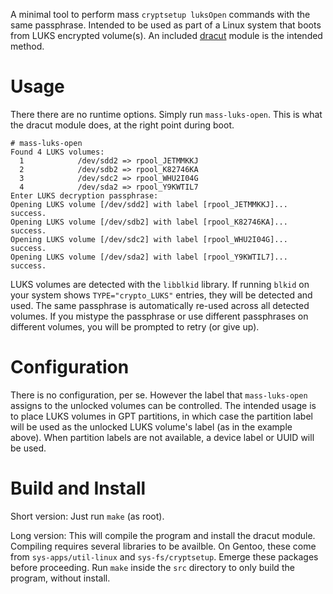 A minimal tool to perform mass `cryptsetup luksOpen` commands with the same passphrase.  Intended to be used as part of a Linux system that boots from LUKS encrypted volume(s).  An included [dracut](https://github.com/dracutdevs/dracut) module is the intended method.

# Usage

There there are no runtime options.  Simply run `mass-luks-open`.  This is what the dracut module does, at the right point during boot.

```
# mass-luks-open
Found 4 LUKS volumes:
  1            /dev/sdd2 => rpool_JETMMKKJ
  2            /dev/sdb2 => rpool_K82746KA
  3            /dev/sdc2 => rpool_WHU2I04G
  4            /dev/sda2 => rpool_Y9KWTIL7
Enter LUKS decryption passphrase:
Opening LUKS volume [/dev/sdd2] with label [rpool_JETMMKKJ]... success.
Opening LUKS volume [/dev/sdb2] with label [rpool_K82746KA]... success.
Opening LUKS volume [/dev/sdc2] with label [rpool_WHU2I04G]... success.
Opening LUKS volume [/dev/sda2] with label [rpool_Y9KWTIL7]... success.
```

LUKS volumes are detected with the `libblkid` library.  If running `blkid` on your system shows `TYPE="crypto_LUKS"` entries, they will be detected and used.  The same passphrase is automatically re-used across all detected volumes.  If you mistype the passphrase or use different passphrases on different volumes, you will be prompted to retry (or give up).

# Configuration

There is no configuration, per se.  However the label that `mass-luks-open` assigns to the unlocked volumes can be controlled.  The intended usage is to place LUKS volumes in GPT partitions, in which case the partition label will be used as the unlocked LUKS volume's label (as in the example above).  When partition labels are not available, a device label or UUID will be used.

# Build and Install

Short version: Just run `make` (as root).

Long version: This will compile the program and install the dracut module.  Compiling requires several libraries to be availble.  On Gentoo, these come from `sys-apps/util-linux` and `sys-fs/cryptsetup`.  Emerge these packages before proceeding.  Run `make` inside the `src` directory to only build the program, without install.
